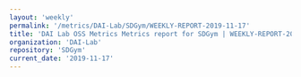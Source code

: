 ```yaml
---
layout: 'weekly'
permalink: '/metrics/DAI-Lab/SDGym/WEEKLY-REPORT-2019-11-17'
title: 'DAI Lab OSS Metrics Metrics report for SDGym | WEEKLY-REPORT-2019-11-17'
organization: 'DAI-Lab'
repository: 'SDGym'
current_date: '2019-11-17'
---
```

